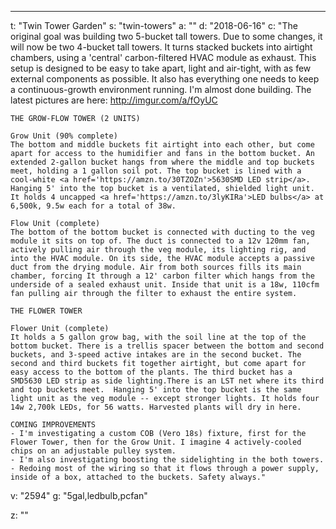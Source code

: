 ---
t: "Twin Tower Garden"
s: "twin-towers"
a: ""
d: "2018-06-16"
c: "The original goal was building two 5-bucket tall towers. Due to some changes, it will now be two 4-bucket tall towers. It turns stacked buckets into airtight chambers, using a 'central' carbon-filtered HVAC module as exhaust. This setup is designed to be easy to take apart, light and air-tight, with as few external components as possible. It also has everything one needs to keep a continuous-growth environment running. I'm almost done building. The latest pictures are here: http://imgur.com/a/fOyUC

    THE GROW-FLOW TOWER (2 UNITS)

    Grow Unit (90% complete)
    The bottom and middle buckets fit airtight into each other, but come apart for access to the humidifier and fans in the bottom bucket. An extended 2-gallon bucket hangs from where the middle and top buckets meet, holding a 1 gallon soil pot. The top bucket is lined with a cool-white <a href='https://amzn.to/30TZOZn'>5630SMD LED strip</a>. Hanging 5' into the top bucket is a ventilated, shielded light unit. It holds 4 uncapped <a href='https://amzn.to/3lyKIRa'>LED bulbs</a> at 6,500k, 9.5w each for a total of 38w. 

    Flow Unit (complete)
    The bottom of the bottom bucket is connected with ducting to the veg module it sits on top of. The duct is connected to a 12v 120mm fan, actively pulling air through the veg module, its lighting rig, and into the HVAC module. On its side, the HVAC module accepts a passive duct from the drying module. Air from both sources fills its main chamber, forcing It through a 12' carbon filter which hangs from the underside of a sealed exhaust unit. Inside that unit is a 18w, 110cfm fan pulling air through the filter to exhaust the entire system.

    THE FLOWER TOWER

    Flower Unit (complete)
    It holds a 5 gallon grow bag, with the soil line at the top of the bottom bucket. There is a trellis spacer between the bottom and second buckets, and 3-speed active intakes are in the second bucket. The second and third buckets fit together airtight, but come apart for easy access to the bottom of the plants. The third bucket has a SMD5630 LED strip as side lighting.There is an LST net where its third and top buckets meet.  Hanging 5' into the top bucket is the same light unit as the veg module -- except stronger lights. It holds four 14w 2,700k LEDs, for 56 watts. Harvested plants will dry in here.

    COMING IMPROVEMENTS
    - I'm investigating a custom COB (Vero 18s) fixture, first for the Flower Tower, then for the Grow Unit. I imagine 4 actively-cooled chips on an adjustable pulley system.
    - I'm also investigating boosting the sidelighting in the both towers.
    - Redoing most of the wiring so that it flows through a power supply, inside of a box, attached to the buckets. Safety always."
v: "2594"
g: "5gal,ledbulb,pcfan"

z: ""
